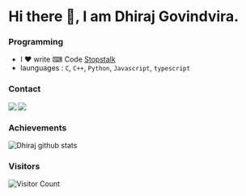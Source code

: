 # Hi there 👋, I am Dhiraj Govindvira.

### Programming
- I ♥ write ⌨ Code [Stopstalk](https://www.stopstalk.com/user/profile/dhiraj_01)
- launguages : `C`, `C++`, `Python`, `Javascript`, `typescript`

### Contact
<a href="https://www.linkedin.com/in/dhiraj-govindvira/" title="Linkedln" target="_blank">
    <img align="left" src="https://img.icons8.com/cute-clipart/64/000000/linkedin.png"/>
</a>

<a href="https://www.instagram.com/dhiraj_1_11/" title="Instagram" target="_blank">
    <img align="left" src="https://img.icons8.com/cute-clipart/64/000000/instagram-new.png"/>
</a>
<br>

### Achievements
![Dhiraj github stats](https://github-readme-stats.vercel.app/api?username=dhiraj-01)

### Visitors
![Visitor Count](https://profile-counter.glitch.me/Dhiraj-01/count.svg)
<!--
**Dhiraj-01/Dhiraj-01** is a ✨ _special_ ✨ repository because its `README.md` (this file) appears on your GitHub profile.

Here are some ideas to get you started:

- 🔭 I’m currently working on ...
- 🌱 I’m currently learning ...
- 👯 I’m looking to collaborate on ...
- 🤔 I’m looking for help with ...
- 💬 Ask me about ...
- 📫 How to reach me: ...
- 😄 Pronouns: ...
- ⚡ Fun fact: ...
-->
